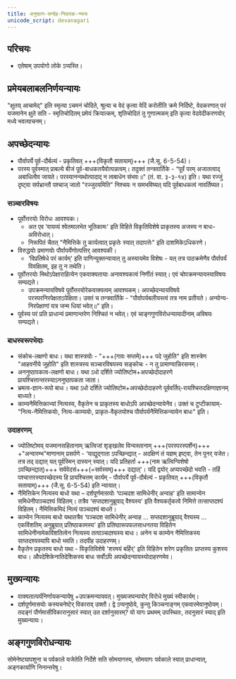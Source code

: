```yaml
---
title: अनुष्ठान-सन्देह-निवारक-न्यायः
unicode_script: devanagari
---
```


## परिचयः
- एतेषाम् उपयोगो लोके ऽप्यस्ति।

## प्रमेयबलाबलनिर्णयन्यायः 
"क्षुतय् आचामेद्" इति स्मृत्या ऽचमनं चोदिते, श्रुत्या च वेदं कृत्वा वेदिं करोतीति क्रमे निर्दिष्टे, वेदकरणात् परं यजमानेन क्षुते सति -  स्मृतिचोदितम् प्रमेयं क्रियात्कम्, शृतिचोदितं तु गुणात्मकम् इति कृत्वा वेदवेदीकरणयोर् मध्ये भवत्याचनम्।

## अपच्छेदन्यायः
- पौर्वापर्ये पूर्व-दौर्बल्यं - प्रकृतिवत् +++(विकृतौ सतायाम्)+++ (जै.सू. 6-5-54)।
- परस्य पूर्वस्मात् प्राबल्ये बीजं पूर्व-बाधकतयैवोत्पन्नत्वम्। तदुक्तं तन्त्रवार्तिके - “पूर्वं परम् अजातत्वाद् अबाधित्वैव जायते। परस्यानन्यथोत्पादाद् न त्वबाधेन संभवः॥" (तं. वा. ३-३-१४) इति। यथा रज्जुं दृष्ट्वा सर्पभ्रान्तौ पश्चाज् जातो "रज्जुरयमिति" निश्चयः न समभविष्यत् यदि पूर्वबाधकत्वं नावर्तिष्यत।

### सञ्चारविषयः
- पूर्वोत्तरयोः विरोधः आवश्यकः।
  - अत एव ‘वायव्यं श्वेतमालभेत भूतिकामः' इति विहिते विकृतिविशेषे प्राकृतस्य अजस्य न बाधः- अविरोधात्।
  - निरूपितं चैतत् "नैमित्तिके तु कार्यत्वात् प्रकृतेः स्यात् तदापत्तेः" इति दाशमिकेऽधिकरणे।
- विरुद्धयोः प्रमाणयोः पौर्वापर्येणोत्पत्तिर् आवश्यकी।
  - ‘विप्रतिषेधे परं कार्यम्' इति पाणिन्युक्तन्यायात् तु अस्यायमेव विशेषः - यत् तत्र पाठक्रमेणैव पौर्वापर्यं विवक्षितम्, इह तु न तथेति।
- पूर्वोत्तरयोः मिथोऽपेक्षाराहित्येन एकवाक्यतायाः अनावश्यकत्वं निर्णीतं स्यात्। एवं चोपक्रमन्यायस्याविषयः सम्पद्यते।
    - उपक्रमन्यायविषये पूर्वोत्तरयोरेकवाक्यत्वम् आवश्यकम्। अपच्छेदन्यायविषये परस्परनिरपेक्षताऽपेक्षिता। उक्तं च तन्त्रवार्तिके - "पौर्वापर्यबलीयस्त्वं तत्र नाम प्रतीयते। अन्योन्य-निरपेक्षाणां यत्र जन्म धियां भवेत्॥" इति।
- पूर्वस्य परं प्रति प्राधान्यं प्रमाणान्तरेण निश्चितं न भवेत्। एवं चाङ्गगुणविरोधन्यायादीनाम् अविषयः सम्पद्यते।


### बाधस्वरूपभेदाः
- संकोच-लक्षणो बाधः। यथा शास्त्रयोः - "+++(गावः सप्तमे)+++ पदे जुहोति" इति शास्त्रेण "आहवनीये जुहोति" इति शास्त्रस्य सञ्चारविषयस्य सङ्कोचः - न तु प्रामाण्यान्निरसनम्। 
- अननुष्ठापकत्व-लक्षणो बाधः। यथा ऽधो दर्शिते ज्योतिष्टोम+अपच्छेदोदाहरणे प्रायश्चित्तान्तरस्याऽननुष्ठापकता जाता। 
- भ्रमत्व-ज्ञान-रूपो बाधः। यथा ऽधो दर्शिते ज्योतिष्टोम+अपच्छेदोदाहरणे पूर्ववर्तिप्-रायश्चित्तदक्षिणाज्ञानम् बाध्यते।
- काम्यनैमित्तिकाभ्यां नित्यस्य, वैकृतेन च प्राकृतस्य बाधोऽपि अपच्छेदन्यायेनैव। उक्तं च टुप्टीकायाम्- "नित्य-नैमित्तिकयोः, नित्य-काम्ययोः, प्राकृत-वैकृतयोश्च पौर्वापर्यनैमित्तिकन्यायेन बाधः" इति। 

### उदाहरणम्
- ज्योतिष्टोमय् यजमानसहितानाम् ऋत्विजां शृङ्खलेव विन्यस्तानाम् +++(परस्परस्पर्शेन)+++ +"अन्वारम्भ"माणानाम् प्रसर्पणे - ‘याद्युद्गाता ऽपच्छिन्द्यात् - अदक्षिणं तं यज्ञम् इष्ट्वा, तेन पुनर् यजेत। तत्र तद् दद्यात् यत् पूर्वस्मिन् दास्यन् स्यात्। यदि प्रतिहर्ता +++(नाम ऋत्विग्विशेषो ऽपच्छिन्द्यात्)+++ सर्ववेदसं+++(=सर्वस्वम्)+++ दद्यात्'। यदि द्वयोर् अप्यपच्छेदो भवति - तर्हि पश्चात्तरस्यापच्छेदस्य हि प्रायश्चित्तम् कार्यम् - पौर्वापर्ये पूर्व-दौर्बल्यं - प्रकृतिवत् +++(विकृतौ सतायाम्)+++ (जै.सू. 6-5-54) इति न्यायात्। 
- नैमित्तिकेन नित्यस्य बाधो यथा – दर्शपूर्णमासयोः ‘पञ्चदश सामिधेनीर् अन्वाह' इति सामान्येन समिधेनीपाञ्चदश्यं विहितम्। तत्रैव ‘सप्तदशानुब्रूयाद् वैश्यस्य' इति वैश्यकर्तृकत्वे निमित्ते तत्साप्तदश्यं विहितम्। नैमित्तिकमिदं नित्यं पाञ्चदश्यं बाधते।
- काम्येन नित्यस्य बाधो यथातत्रैव ‘पञ्चदश सामिधेनीर् अन्वाह … सप्तदशानुब्रूयाद् वैश्यस्य … एकविंशतिम् अनुब्रूयात् प्रतिष्ठाकामस्य' इति प्रतिष्ठारूपफलसाधनतया विहितेन सामिधेनीनामेकविंशतित्वेन नित्यस्य तत्पाञ्चदश्यस्य बाधः। अनेन च काम्येन नैमित्तिकस्य साप्तदश्यस्यापि बाधो भवति। तदपीह उदाहरणम्। 
- वैकृतेन प्रकृतस्य बाधो यथा - विकृतिविशेषे 'शरमयं बर्हिर्' इति विहितेन शरेण प्रकृतितः प्राप्तस्य कुशस्य बाधः। औपदेशिकेनातिदेशिकस्य बाधः सर्वोऽपि अपच्छेदन्यायस्योदाहरणमेव।

## मुख्यन्यायः
- वाक्यतात्पर्यनिर्णायकन्यायेषु +उपक्रमन्यायवत्। मुख्यजघन्ययोर् विरोधे मुख्यं स्वीकार्यम्।
- दर्शपूर्णमासयोः कस्यचनेष्टेर् विकाराव् उक्तौ। द्वे ऽप्यनुष्ठेये, कुन्तु किञ्चनाङ्गम् एकवारमेवानुष्ठेयम्। तदङ्गं पौर्णमासीविकारानुसारं स्यात् उत दर्शानुसारम्? यो यागः प्रथमम् उपस्थितः, तदनुसारं स्याद् इति मुख्यन्यायः।

## अङ्गगुणविरोधन्यायः
सोमेनेष्ट्यापशुना च पर्वकाले यजेतेति निर्देशे सति सोमयागस्य, सोमयागः पर्वकाले स्यात् प्राधान्यात्, अङ्गकार्याणि निनान्तरेषु।